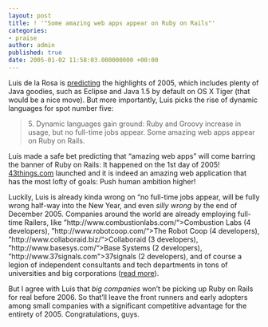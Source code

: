 ```yaml
---
layout: post
title: ! '"Some amazing web apps appear on Ruby on Rails"'
categories:
- praise
author: admin
published: true
date: 2005-01-02 11:58:03.000000000 +00:00
---
```

<p>Luis de la Rosa is <a href="http://www.luisdelarosa.com/blog/2005/01/my_predictions_.html">predicting</a> the highlights of 2005, which includes plenty of Java goodies, such as Eclipse and Java 1.5 by default on OS X Tiger (that would be a nice move). But more importantly, Luis picks the rise of dynamic languages for spot number five:</p>
<blockquote>5. Dynamic languages gain ground: Ruby and Groovy increase in usage, but no full-time jobs appear. Some amazing web apps appear on Ruby on Rails.</blockquote>
<p>Luis made a safe bet predicting that &#8220;amazing web apps&#8221; will come barring the banner of Ruby on Rails: It happened on the 1st day of 2005! <a href="http://www.43things.com">43things.com</a> launched and it is indeed an amazing web application that has the most lofty of goals: Push human ambition higher!</p>
<p>Luckily, Luis is already kinda wrong on &#8220;no full-time jobs appear, will be fully wrong half-way into the New Year, and even <i>silly wrong</i> by the end of December 2005. Companies around the world are already employing full-time Railers, like &#8221;http://www.combustionlabs.com/&#8220;&gt;Combustion Labs</a> (4 developers),  &#8221;http://www.robotcoop.com/&#8220;&gt;The Robot Coop</a> (4 developers), &#8221;http://www.collaboraid.biz/&#8220;&gt;Collaboraid</a> (3 developers), &#8221;http://www.basesys.com/&#8220;&gt;Base Systems</a> (2 developers), &#8221;http://www.37signals.com&quot;&gt;37signals</a> (2 developers), and of course a legion of independent consultants and tech departments in tons of universities and big corporations (<a href="http://one.textdrive.com/pipermail/rails/2004-December/000892.html">read more</a>).</p>
<p>But I agree with Luis that <i>big companies</i> won&#8217;t be picking up Ruby on Rails for real before 2006. So that&#8217;ll leave the front runners and early adopters among small companies with a significant competitive advantage for the entirety of 2005. Congratulations, guys.</p>
